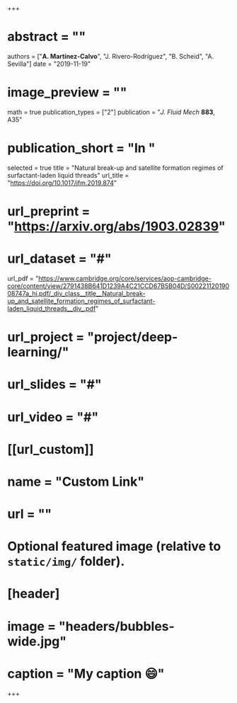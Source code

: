 +++
# abstract = ""
authors = ["**A. Martínez-Calvo**", "J. Rivero-Rodríguez", "B. Scheid", "A. Sevilla"]
date = "2019-11-19"
# image_preview = ""
math = true
publication_types = ["2"]
publication = "_J. Fluid Mech_ **883**, A35"
# publication_short = "In "
selected = true
title = "Natural break-up and satellite formation regimes of surfactant-laden liquid threads"
url_title = "https://doi.org/10.1017/jfm.2019.874"
# url_preprint = "https://arxiv.org/abs/1903.02839"
# url_dataset = "#"
url_pdf = "https://www.cambridge.org/core/services/aop-cambridge-core/content/view/2791438B641D1239A4C21CCD67B5B04D/S0022112019008747a_hi.pdf/_div_class__title__Natural_break-up_and_satellite_formation_regimes_of_surfactant-laden_liquid_threads__div_.pdf"
# url_project = "project/deep-learning/"
# url_slides = "#"
# url_video = "#"

# [[url_custom]]
 # name = "Custom Link"
 # url = ""

# Optional featured image (relative to `static/img/` folder).
# [header]
# image = "headers/bubbles-wide.jpg"
# caption = "My caption :smile:"

+++
